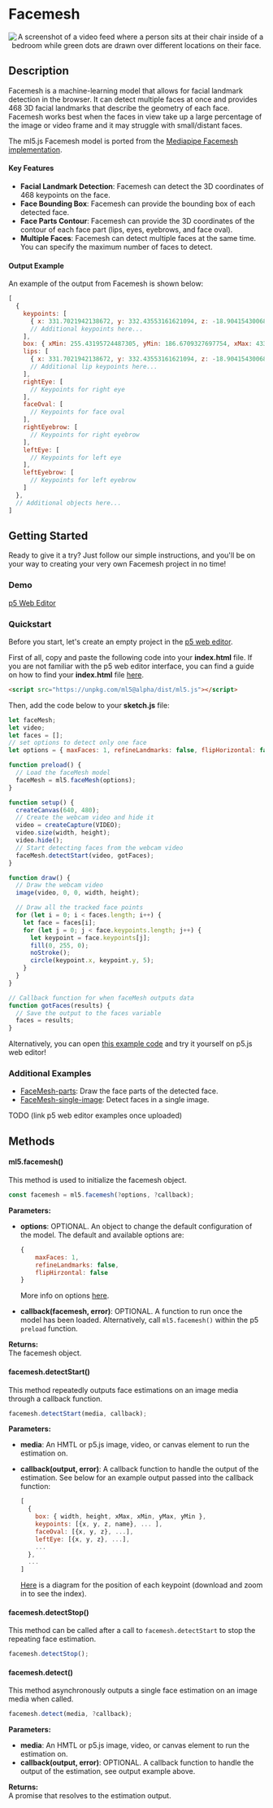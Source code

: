 # Facemesh


<center>
    <img style="display:block; max-height:20rem" alt="A screenshot of a video feed where a person sits at their chair inside of a bedroom while green dots are drawn over different locations on their face." src="_media/reference__header-facemesh.jpg">
</center>


## Description

Facemesh is a machine-learning model that allows for facial landmark detection in the browser. It can detect multiple faces at once and provides 468 3D facial landmarks that describe the geometry of each face. Facemesh works best when the faces in view take up a large percentage of the image or video frame and it may struggle with small/distant faces.

The ml5.js Facemesh model is ported from the [Mediapipe Facemesh implementation](https://github.com/tensorflow/tfjs-models/tree/master/face-landmarks-detection).

#### Key Features
- **Facial Landmark Detection**: Facemesh can detect the 3D coordinates of 468 keypoints on the face.
- **Face Bounding Box**: Facemesh can provide the bounding box of each detected face.
- **Face Parts Contour**: Facemesh can provide the 3D coordinates of the contour of each face part (lips, eyes, eyebrows, and face oval).
- **Multiple Faces**: Facemesh can detect multiple faces at the same time. You can specify the maximum number of faces to detect.

#### Output Example
An example of the output from Facemesh is shown below:

```javascript
[
  {
    keypoints: [
      { x: 331.7021942138672, y: 332.43553161621094, z: -18.904154300689697, name: "lips" },
      // Additional keypoints here...
    ],
    box: { xMin: 255.43195724487305, yMin: 186.6709327697754, xMax: 433.4109115600586, yMax: 387.9571723937988, width: 177.97895431518555, height: 201.28623962402344 },
    lips: [
      { x: 331.7021942138672, y: 332.43553161621094, z: -18.904154300689697 },
      // Additional lip keypoints here...
    ],
    rightEye: [
      // Keypoints for right eye
    ],
    faceOval: [
      // Keypoints for face oval
    ],
    rightEyebrow: [
      // Keypoints for right eyebrow
    ],
    leftEye: [
      // Keypoints for left eye
    ],
    leftEyebrow: [
      // Keypoints for left eyebrow
    ]
  },
  // Additional objects here...
]
```

## Getting Started
Ready to give it a try? Just follow our simple instructions, and you'll be on your way to creating your very own Facemesh project in no time!

### Demo
[p5 Web Editor](iframes/facemesh-keypoints ':include :type=iframe width=100% height=550px')

### Quickstart
Before you start, let's create an empty project in the [p5 web editor](https://editor.p5js.org/).

First of all, copy and paste the following code into your **index.html** file. If you are not familiar with the p5 web editor interface, you can find a guide on how to find your **index.html** file [here](/?id=try-ml5js-online-1).

```html
<script src="https://unpkg.com/ml5@alpha/dist/ml5.js"></script>
```

Then, add the code below to your **sketch.js** file:

```js
let faceMesh;
let video;
let faces = [];
// set options to detect only one face
let options = { maxFaces: 1, refineLandmarks: false, flipHorizontal: false };

function preload() {
  // Load the faceMesh model
  faceMesh = ml5.faceMesh(options);
}

function setup() {
  createCanvas(640, 480);
  // Create the webcam video and hide it
  video = createCapture(VIDEO);
  video.size(width, height);
  video.hide();
  // Start detecting faces from the webcam video
  faceMesh.detectStart(video, gotFaces);
}

function draw() {
  // Draw the webcam video
  image(video, 0, 0, width, height);

  // Draw all the tracked face points
  for (let i = 0; i < faces.length; i++) {
    let face = faces[i];
    for (let j = 0; j < face.keypoints.length; j++) {
      let keypoint = face.keypoints[j];
      fill(0, 255, 0);
      noStroke();
      circle(keypoint.x, keypoint.y, 5);
    }
  }
}

// Callback function for when faceMesh outputs data
function gotFaces(results) {
  // Save the output to the faces variable
  faces = results;
}
```

Alternatively, you can open [this example code](https://github.com/ml5js/ml5-next-gen/tree/main/examples/FaceMesh-keypoints) and try it yourself on p5.js web editor!

### Additional Examples
* [FaceMesh-parts](https://github.com/ml5js/ml5-next-gen/tree/main/examples/FaceMesh-parts): Draw the face parts of the detected face.
* [FaceMesh-single-image](https://github.com/ml5js/ml5-next-gen/tree/main/examples/FaceMesh-single-image): Detect faces in a single image.

TODO (link p5 web editor examples once uploaded)

<!-- ### Tutorials

**PoseNet on The Coding Train**
<iframe width="560" height="315" src="https://www.youtube-nocookie.com/embed/OIo-DIOkNVg" frameborder="0" allow="accelerometer; autoplay; encrypted-media; gyroscope; picture-in-picture" allowfullscreen></iframe>

TODO (link new youtube video once uploaded) -->

## Methods

#### ml5.facemesh()

This method is used to initialize the facemesh object.

```javascript
const facemesh = ml5.facemesh(?options, ?callback);
```

**Parameters:**

- **options**: OPTIONAL. An object to change the default configuration of the model. The default and available options are:

  ```javascript
  {
      maxFaces: 1,
      refineLandmarks: false,
      flipHirzontal: false
  }
  ```

  More info on options [here](https://github.com/tensorflow/tfjs-models/tree/master/face-landmarks-detection/src/mediapipe#create-a-detector).

- **callback(facemesh, error)**: OPTIONAL. A function to run once the model has been loaded. Alternatively, call `ml5.facemesh()` within the p5 `preload` function.

**Returns:**  
The facemesh object.

#### facemesh.detectStart()

This method repeatedly outputs face estimations on an image media through a callback function.

```javascript
facemesh.detectStart(media, callback);
```

**Parameters:**

- **media**: An HMTL or p5.js image, video, or canvas element to run the estimation on.
- **callback(output, error)**: A callback function to handle the output of the estimation. See below for an example output passed into the callback function:

  ```javascript
  [
    {
      box: { width, height, xMax, xMin, yMax, yMin },
      keypoints: [{x, y, z, name}, ... ],
      faceOval: [{x, y, z}, ...],
      leftEye: [{x, y, z}, ...],
      ...
    },
    ...
  ]
  ```

  [Here](https://github.com/tensorflow/tfjs-models/blob/master/face-landmarks-detection/mesh_map.jpg) is a diagram for the position of each keypoint (download and zoom in to see the index).

#### facemesh.detectStop()

This method can be called after a call to `facemesh.detectStart` to stop the repeating face estimation.

```javascript
facemesh.detectStop();
```

#### facemesh.detect()

This method asynchronously outputs a single face estimation on an image media when called.

```javascript
facemesh.detect(media, ?callback);
```

**Parameters:**

- **media**: An HMTL or p5.js image, video, or canvas element to run the estimation on.
- **callback(output, error)**: OPTIONAL. A callback function to handle the output of the estimation, see output example above.

**Returns:**  
A promise that resolves to the estimation output.

<br>
